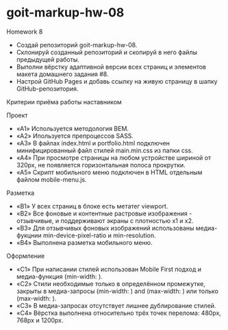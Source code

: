 # goit-markup-hw-08

Homework 8

- Создай репозиторий goit-markup-hw-08.
- Склонируй созданный репозиторий и скопируй в него файлы предыдущей работы.
- Выполни вёрстку адаптивной версии всех страниц и элементов макета домашнего задания #8.
- Настрой GitHub Pages и добавь ссылку на живую страницу в шапку GitHub-репозитория.

Критерии приёма работы наставником

Проект

- «A1» Используется методология BEM.
- «A2» Ипользуется препроцессов SASS.
- «A3» В файлах index.html и portfolio.html подключен минифицированный файл стилей main.min.css из папки css.
- «A4» При просмотре страницы на любом устройстве шириной от 320px, не появляется горизонтальная полоса прокрутки.
- «A5» Скрипт мобильного меню подключен в HTML отдельным файлом mobile-menu.js.

Разметка

- «B1» У всех страниц в блоке <head> есть метатег viewport.
- «B2» Все фоновые и контентные растровые изображения - отзывчивые, и поддерживают экраны с плотностью x1 и x2.
- «B3» Для отзывчивых фоновых изображений использованы медиа-фукцнии min-device-pixel-ratio и min-resolution.
- «B4» Выполнена разметка мобильного меню.

Оформление

- «C1» При написании стилей использован Mobile First подход и медиа-функция (min-width: ).
- «C2» Стили необходимые только в определённом промежутке, закрыты в медиа-запросы (min-width: ) and (max-width: ) или только (max-width: ).
- «C3» В медиа-запросах отсутствует лишнее дублирование стилей.
- «C4» Вёрстка выполнена относительно трёх точек перелома: 480px, 768px и 1200px.
